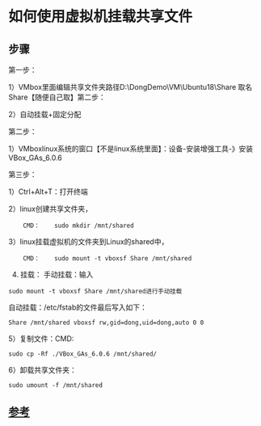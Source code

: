 # 如何使用虚拟机挂载共享文件
## 步骤
第一步：

1）VMbox里面编辑共享文件夹路径D:\DongDemo\VM\Ubuntu18\Share 取名Share【随便自己取】第二步：

2）自动挂载+固定分配

第二步：

1）VMboxlinux系统的窗口【不是linux系统里面】：设备-安装增强工具-》安装VBox_GAs_6.0.6

第三步：

1）Ctrl+Alt+T：打开终端

2）linux创建共享文件夹，	
```
	CMD：	sudo mkdir /mnt/shared
```
3）linux挂载虚拟机的文件夹到Linux的shared中，
```
	CMD：	sudo mount -t vboxsf Share /mnt/shared
```
4) 挂载：
手动挂载：输入
```
sudo mount -t vboxsf Share /mnt/shared进行手动挂载
```
自动挂载：/etc/fstab的文件最后写入如下：
```
Share /mnt/shared vboxsf rw,gid=dong,uid=dong,auto 0 0
```

5）复制文件：CMD: 
```
sudo cp -Rf ./VBox_GAs_6.0.6 /mnt/shared/
```
6）卸载共享文件夹：
```
sudo umount -f /mnt/shared
```

## [参考](https://jingyan.baidu.com/article/a3761b2b87d2331577f9aa7e.html)

